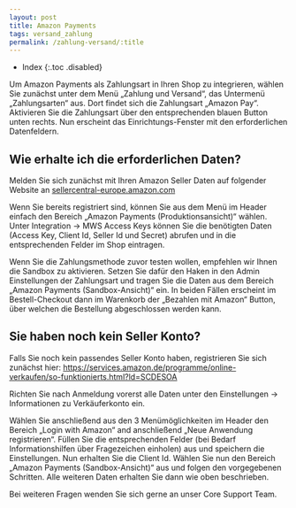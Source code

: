 ```yaml
---
layout: post
title: Amazon Payments
tags: versand_zahlung
permalink: /zahlung-versand/:title
---
```



+ Index
{:.toc .disabled}






Um Amazon Payments als Zahlungsart in Ihren Shop zu integrieren, wählen Sie zunächst unter dem Menü „Zahlung und Versand“, das Untermenü „Zahlungsarten“ aus. Dort findet sich die Zahlungsart „Amazon Pay“. Aktivieren Sie die Zahlungsart über den entsprechenden blauen Button unten rechts. Nun erscheint das Einrichtungs-Fenster mit den erforderlichen Datenfeldern. 






## Wie erhalte ich die erforderlichen Daten?




Melden Sie sich zunächst mit Ihren Amazon Seller Daten auf folgender Website an 
[sellercentral-europe.amazon.com](https://sellercentral-europe.amazon.com/gp/homepage.html?)




Wenn Sie bereits registriert sind, können Sie aus dem Menü im Header einfach den Bereich „Amazon Payments (Produktionsansicht)“ wählen. Unter Integration -> MWS Access Keys können Sie die benötigten Daten (Access Key, Client Id, Seller Id und Secret) abrufen und in die entsprechenden Felder im Shop eintragen. 




Wenn Sie die Zahlungsmethode zuvor testen wollen, empfehlen wir Ihnen die Sandbox zu aktivieren. Setzen Sie dafür den Haken in den Admin Einstellungen der Zahlungsart und tragen Sie  die Daten aus dem Bereich „Amazon Payments (Sandbox-Ansicht)“ ein. 
In beiden Fällen erscheint im Bestell-Checkout dann im Warenkorb der „Bezahlen mit Amazon“ Button, über welchen die Bestellung abgeschlossen werden kann. 






## Sie haben noch kein Seller Konto?




Falls Sie noch kein passendes Seller Konto haben, registrieren Sie sich zunächst hier:
https://services.amazon.de/programme/online-verkaufen/so-funktionierts.html?ld=SCDESOA




Richten Sie nach Anmeldung vorerst alle Daten unter den Einstellungen -> Informationen zu 
Verkäuferkonto ein. 




Wählen Sie anschließend aus den 3 Menümöglichkeiten im Header den Bereich „Login with Amazon“ and anschließend „Neue Anwendung registrieren“. Füllen Sie die entsprechenden Felder (bei Bedarf Informationshilfen über Fragezeichen einholen) aus und speichern die Einstellungen. Nun erhalten Sie die Client Id.
Wählen Sie nun den Bereich „Amazon Payments (Sandbox-Ansicht)“ aus und folgen den vorgegebenen Schritten. Alle weiteren Daten erhalten Sie dann wie oben beschrieben. 




Bei weiteren Fragen wenden Sie sich gerne an unser Core Support Team.
